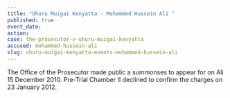 ```yaml
---
title: "Uhuru Muigai Kenyatta - Mohammed Hussein Ali "
published: true
event_date:
action:
case: the-prosecutor-v-uhuru-muigai-kenyatta
accused: mohammed-hussein-ali
slug: uhuru-muigai-kenyatta-events-mohammed-hussein-ali
---
```


The Office of the Prosecutor made public a summonses to appear for on Ali 15 December 2010. Pre-Trial Chamber II declined to confirm the charges on 23 January 2012.

